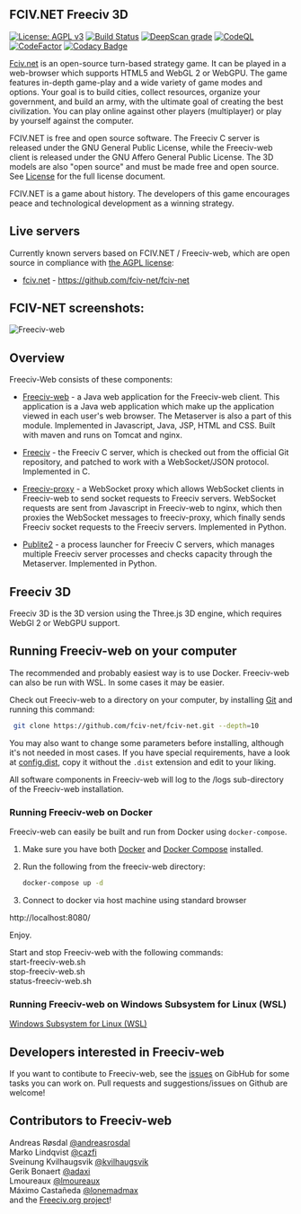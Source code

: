FCIV.NET Freeciv 3D 
-------------------

[![License: AGPL v3](https://img.shields.io/badge/License-AGPL%20v3-blue.svg)](https://www.gnu.org/licenses/agpl-3.0)
[![Build Status](https://github.com/fciv-net/fciv-net/workflows/continuous%20integration/badge.svg)](https://github.com/fciv-net/fciv-net/actions?query=workflow%3A%22continuous+integration%22)
[![DeepScan grade](https://deepscan.io/api/teams/18818/projects/22102/branches/649871/badge/grade.svg)](https://deepscan.io/dashboard#view=project&tid=18818&pid=22102&bid=649871)
[![CodeQL](https://github.com/fciv-net/fciv-net/actions/workflows/codeql.yml/badge.svg)](https://github.com/fciv-net/fciv-net/actions/workflows/codeql.yml)
[![CodeFactor](https://www.codefactor.io/repository/github/fciv-net/fciv-net/badge)](https://www.codefactor.io/repository/github/fciv-net/fciv-net)
[![Codacy Badge](https://app.codacy.com/project/badge/Grade/9295dfc718bc478d94d22d43e3f62584)](https://app.codacy.com/gh/fciv-net/fciv-net/dashboard?utm_source=gh&utm_medium=referral&utm_content=&utm_campaign=Badge_grade)

[Fciv.net](https://www.fciv.net) is an open-source turn-based strategy game. It can be played in a web-browser which supports HTML5 and WebGL 2 or WebGPU. The game features in-depth game-play and a wide variety of game modes and options. Your goal is to build cities, collect resources, organize your government, and build an army, with the ultimate goal of creating the best civilization. You can play online against other players (multiplayer) or play by yourself against the computer.

FCIV.NET is free and open source software. The Freeciv C server is released under the GNU General Public License, while the Freeciv-web client is released
under the GNU Affero General Public License. The 3D models are also "open source" and must be made free and open source. See [License](LICENSE.md) for the full license document.

FCIV.NET is a game about history. The developers of this game encourages peace and technological development as a winning strategy.


Live servers
------------
Currently known servers based on FCIV.NET / Freeciv-web, which are open source in compliance with [the AGPL license](https://github.com/freeciv/freeciv-web/blob/develop/LICENSE.txt):
- [fciv.net](https://www.fciv.net) - https://github.com/fciv-net/fciv-net

FCIV-NET screenshots:
------------------------
![Freeciv-web](https://raw.githubusercontent.com/fciv-net/fciv-net/main/doc/img/Screenshot.png "FCIV.NET screenshot")


Overview
--------

Freeciv-Web consists of these components:

* [Freeciv-web](freeciv-web) - a Java web application for the Freeciv-web client.
  This application is a Java web application which make up the application
  viewed in each user's web browser. The Metaserver is also a part of this module.
  Implemented in Javascript, Java, JSP, HTML and CSS. Built with maven and runs 
  on Tomcat and nginx.

* [Freeciv](freeciv) - the Freeciv C server, which is checked out from the official
  Git repository, and patched to work with a WebSocket/JSON protocol. Implemented in C.

* [Freeciv-proxy](freeciv-proxy) - a WebSocket proxy which allows WebSocket clients in Freeciv-web
  to send socket requests to Freeciv servers. WebSocket requests are sent from Javascript 
  in Freeciv-web to nginx, which then proxies the WebSocket messages to freeciv-proxy, 
  which finally sends Freeciv socket requests to the Freeciv servers. Implemented in Python.

* [Publite2](publite2) - a process launcher for Freeciv C servers, which manages
  multiple Freeciv server processes and checks capacity through the Metaserver. 
  Implemented in Python.

Freeciv 3D
-------------
Freeciv 3D is the 3D version using the Three.js 3D engine, which requires WebGl 2 or WebGPU support.

Running Freeciv-web on your computer
------------------------------------
The recommended and probably easiest way is to use Docker. Freeciv-web can also be run with WSL. In some cases it may be easier.

Check out Freeciv-web to a
directory on your computer, by installing [Git](http://git-scm.com/) and
running this command:
 ```bash
  git clone https://github.com/fciv-net/fciv-net.git --depth=10
 ```

You may also want to change some parameters before installing, although
it's not needed in most cases. If you have special requirements, have a look
at [config.dist](config/config.dist),
copy it without the `.dist` extension and edit to your liking.



All software components in Freeciv-web will log to the /logs sub-directory of the Freeciv-web installation.


### Running Freeciv-web on Docker

Freeciv-web can easily be built and run from Docker using `docker-compose`.

 1. Make sure you have both [Docker](https://www.docker.com/get-started) and [Docker Compose](https://docs.docker.com/compose/install/) installed.

 2. Run the following from the freeciv-web directory:

    ```sh
    docker-compose up -d
    ```

 3. Connect to docker via host machine using standard browser

http://localhost:8080/

Enjoy.

Start and stop Freeciv-web with the following commands:  
  start-freeciv-web.sh  
  stop-freeciv-web.sh  
  status-freeciv-web.sh

### Running Freeciv-web on Windows Subsystem for Linux (WSL)
[Windows Subsystem for Linux (WSL)](/doc/Windows%20Subsystem%20for%20Linux.md)

Developers interested in Freeciv-web
------------------------------------

If you want to contibute to Freeciv-web, see the [issues](https://github.com/fciv-net/fciv-net/issues) on GibHub for some tasks you can work on. Pull requests and suggestions/issues on Github are welcome! 


Contributors to Freeciv-web
---------------------------
Andreas Røsdal  [@andreasrosdal](https://github.com/andreasrosdal)  
Marko Lindqvist [@cazfi](https://github.com/cazfi)  
Sveinung Kvilhaugsvik [@kvilhaugsvik](https://github.com/kvilhaugsvik)  
Gerik Bonaert [@adaxi](https://github.com/adaxi)  
Lmoureaux [@lmoureaux](https://github.com/lmoureaux)  
Máximo Castañeda [@lonemadmax](https://github.com/lonemadmax)  
and the [Freeciv.org project](https://www.freeciv.org/wiki/People)!
